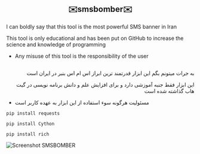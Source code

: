 <!DOCTYPE html>
<html>
<body>
<h2 align="center">✉️smsbomber✉️</h2>
<p dir="ltr">I can boldly say that this tool is the most powerful SMS banner in Iran</p>
<p dir="ltr">This tool is only educational and has been put on GitHub to increase the science and knowledge of programming</p>
<ul>
	<li><p dir="ltr">Any misuse of this tool is the responsibility of the user</p></li>
</ul><h2></h2>
<p dir="rtl">به جرات میتونم بگم این ابزار قدرتمند ترین ابراز اس ام اس بنبر در ایران است </p></li>
<p dir="rtl">این ابزار فقط جنبه آموزشی دارد و برای افزایش علم و دانش برنامه نویسی در گیت هاب گذاشته شده است</p>
<ul><li>مسئولیت هرگونه سوء استفاده از این ابزار به عهده کاربر است</li></ul>

```
pip install requests
```
```
pip install Cython
```
```	
pip install rich
```	

</body>
</html>

![Screenshot SMSBOMBER](https://user-images.githubusercontent.com/115124097/198847306-09d86d21-335a-452f-bd6e-30cb6f8a2ef2.png)
